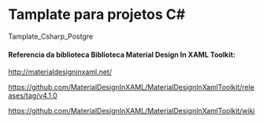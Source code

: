 # Tamplate para projetos C#
Tamplate_Csharp_Postgre

#### Referencia da biblioteca Biblioteca Material Design In XAML Toolkit: 

http://materialdesigninxaml.net/

https://github.com/MaterialDesignInXAML/MaterialDesignInXamlToolkit/releases/tag/v4.1.0

https://github.com/MaterialDesignInXAML/MaterialDesignInXamlToolkit/wiki



